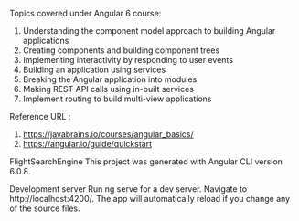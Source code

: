 Topics covered under Angular 6 course:

1. Understanding the component model approach to building Angular applications
2. Creating components and building component trees
3. Implementing interactivity by responding to user events
4. Building an application using services
5. Breaking the Angular application into modules
6. Making REST API calls using in-built services
7. Implement routing to build multi-view applications


Reference URL : 
1. https://javabrains.io/courses/angular_basics/
2. https://angular.io/guide/quickstart



FlightSearchEngine
This project was generated with Angular CLI version 6.0.8.

Development server
Run ng serve for a dev server. Navigate to http://localhost:4200/. The app will automatically reload if you change any of the source files.
